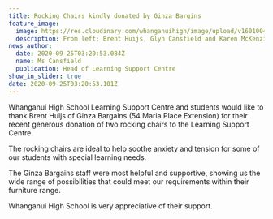 ```yaml
---
title: Rocking Chairs kindly donated by Ginza Bargins
feature_image:
  image: https://res.cloudinary.com/whanganuihigh/image/upload/v1601004081/News/Ginza_Bargains_rocking_chairs_LSC_25.9.20.jpg
  description: From left; Brent Huijs, Glyn Cansfield and Karen McKenzie.
news_author:
  date: 2020-09-25T03:20:53.084Z
  name: Ms Cansfield
  publication: Head of Learning Support Centre
show_in_slider: true
date: 2020-09-25T03:20:53.101Z
---
```

Whanganui High School Learning Support Centre and students would like to thank Brent Huijs of Ginza Bargains (54 Maria Place Extension) for their recent generous donation of two rocking chairs to the Learning Support Centre.  

The rocking chairs are ideal to help soothe anxiety and tension for some of our students with special learning needs.  

The Ginza Bargains staff were most helpful and supportive, showing us the wide range of possibilities that could meet our requirements within their furniture range.  

Whanganui High School is very appreciative of their support.